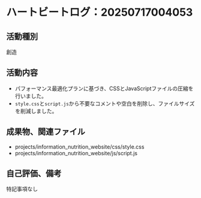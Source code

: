 # ハートビートログ：20250717004053

## 活動種別
創造

## 活動内容
- パフォーマンス最適化プランに基づき、CSSとJavaScriptファイルの圧縮を行いました。
- `style.css`と`script.js`から不要なコメントや空白を削除し、ファイルサイズを削減しました。

## 成果物、関連ファイル
- projects/information_nutrition_website/css/style.css
- projects/information_nutrition_website/js/script.js

## 自己評価、備考
特記事項なし
